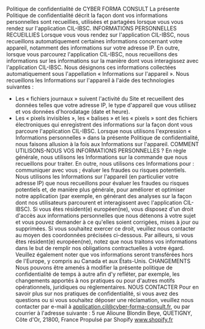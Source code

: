 Politique de confidentialité de CYBER FORMA CONSULT
La présente Politique de confidentialité décrit la façon dont vos informations personnelles sont recueillies, utilisées et partagées lorsque vous vous rendez
sur l'application CIL-IBSC.
INFORMATIONS PERSONNELLES RECUEILLIES
Lorsque vous vous rendez sur l'application CIL-IBSC, nous recueillons automatiquement certaines informations concernant votre appareil, notamment des informations sur votre adresse IP. En outre, lorsque vous parcourez l'application CIL-IBSC, nous recueillons des informations sur les informations sur la manière dont vous interagissez avec l'application CIL-IBSC. Nous désignons ces informations
collectées automatiquement sous l'appellation « Informations sur l'appareil ».
Nous recueillons les Informations sur l'appareil à l'aide des technologies suivantes :
- Les « fichiers journaux » suivent l'activité du Site et recueillent des données telles que votre adresse IP, le type d'appareil que vous utilisez et vos données d'horodatage (date et heure).
- Les « pixels invisibles », les « balises » et les « pixels » sont des fichiers électroniques qui enregistrent des informations sur la façon dont vous parcoure
l'application CIL-IBSC.
Lorsque nous utilisons l'expression « Informations personnelles » dans la présente Politique de confidentialité, nous faisons allusion à la fois aux
Informations sur l'appareil.
COMMENT UTILISONS-NOUS VOS INFORMATIONS PERSONNELLES ?
En règle générale, nous utilisons les Informations sur la commande que nous recueillons pour traiter. En outre, nous utilisons ces Informations pour :
communiquer avec vous ;
évaluer les fraudes ou risques potentiels.
Nous utilisons les Informations sur l'appareil (en particulier votre adresse IP) que nous recueillons pour évaluer les fraudes ou risques potentiels et, de
manière plus générale, pour améliorer et optimiser notre application (par exemple, en générant des analyses sur la façon dont nos utilisateurs parcourent et
interagissent avec l'application CIL-IBSC).
Si vous êtes résident(e) européen(ne), vous disposez d'un droit d'accès aux informations personnelles que nous détenons à votre sujet et vous pouvez
demander à ce qu'elles soient corrigées, mises à jour ou supprimées. Si vous souhaitez exercer ce droit, veuillez nous contacter au moyen des
coordonnées précisées ci-dessous.
Par ailleurs, si vous êtes résident(e) européen(ne), notez que nous traitons vos informations dans le but de remplir nos obligations contractuelles à votre
égard. Veuillez également noter que vos informations seront transférées hors de l'Europe, y compris au Canada et aux États-Unis.
CHANGEMENTS
Nous pouvons être amenés à modifier la présente politique de confidentialité de temps à autre afin d'y refléter, par exemple, les changements apportés à
nos pratiques ou pour d'autres motifs opérationnels, juridiques ou réglementaires.
NOUS CONTACTER
Pour en savoir plus sur nos pratiques de confidentialité, si vous avez des questions ou si vous souhaitez déposer une réclamation, veuillez nous contacter
par e-mail à application.cil@cyber-forma-consult.fr, ou par courrier à l'adresse suivante :
5 rue Alioune Blondin Beye, QUETIGNY, Côte d'Or, 21800, France
Propulsé par Shopify
www.shopify.fr

